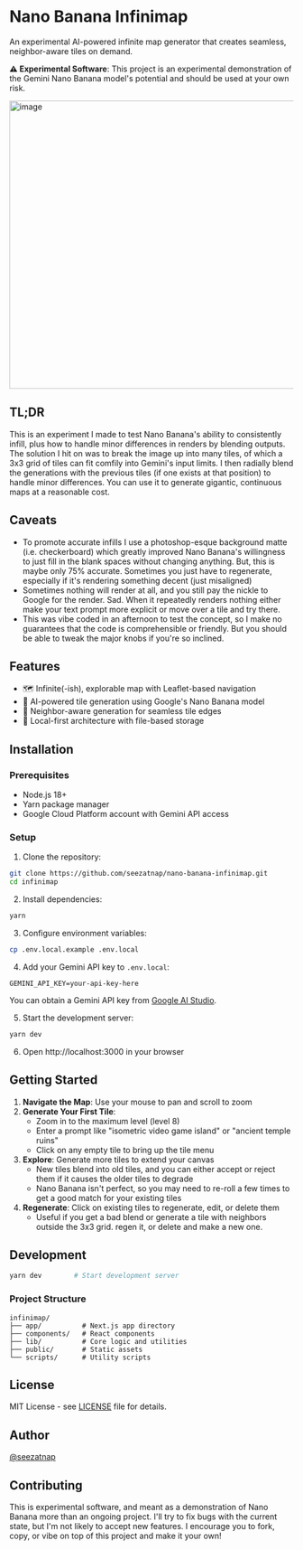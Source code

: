 # Nano Banana Infinimap

An experimental AI-powered infinite map generator that creates seamless, neighbor-aware tiles on demand.

**⚠️ Experimental Software**: This project is an experimental demonstration of the Gemini Nano Banana model's potential and should be used at your own risk.

<img width="1502" height="510" alt="image" src="https://github.com/user-attachments/assets/45c19d3b-5f6a-44cc-a085-a51693f9250b" />

## TL;DR

This is an experiment I made to test Nano Banana's ability to consistently infill, plus how to handle minor differences in renders by blending outputs.
The solution I hit on was to break the image up into many tiles, of which a 3x3 grid of tiles can fit comfily into Gemini's input limits. I then radially blend the generations with the previous tiles (if one exists at that position) to handle minor differences.
You can use it to generate gigantic, continuous maps at a reasonable cost.

## Caveats

- To promote accurate infills I use a photoshop-esque background matte (i.e. checkerboard) which greatly improved Nano Banana's willingness to just fill in the blank spaces without changing anything. But, this is maybe only 75% accurate. Sometimes you just have to regenerate, especially if it's rendering something decent (just misaligned)
- Sometimes nothing will render at all, and you still pay the nickle to Google for the render. Sad. When it repeatedly renders nothing either make your text prompt more explicit or move over a tile and try there.
- This was vibe coded in an afternoon to test the concept, so I make no guarantees that the code is comprehensible or friendly. But you should be able to tweak the major knobs if you're so inclined.

## Features

- 🗺️ Infinite(-ish), explorable map with Leaflet-based navigation
- 🤖 AI-powered tile generation using Google's Nano Banana model
- 🔗 Neighbor-aware generation for seamless tile edges
- 💾 Local-first architecture with file-based storage

## Installation

### Prerequisites

- Node.js 18+
- Yarn package manager
- Google Cloud Platform account with Gemini API access

### Setup

1. Clone the repository:
```bash
git clone https://github.com/seezatnap/nano-banana-infinimap.git
cd infinimap
```

2. Install dependencies:
```bash
yarn
```

3. Configure environment variables:
```bash
cp .env.local.example .env.local
```

4. Add your Gemini API key to `.env.local`:
```env
GEMINI_API_KEY=your-api-key-here
```

You can obtain a Gemini API key from [Google AI Studio](https://aistudio.google.com/app/apikey).

5. Start the development server:
```bash
yarn dev
```

6. Open http://localhost:3000 in your browser

## Getting Started

1. **Navigate the Map**: Use your mouse to pan and scroll to zoom
2. **Generate Your First Tile**: 
   - Zoom in to the maximum level (level 8)
   - Enter a prompt like "isometric video game island" or "ancient temple ruins"
   - Click on any empty tile to bring up the tile menu
3. **Explore**: Generate more tiles to extend your canvas
   - New tiles blend into old tiles, and you can either accept or reject them if it causes the older tiles to degrade
   - Nano Banana isn't perfect, so you may need to re-roll a few times to get a good match for your existing tiles
5. **Regenerate**: Click on existing tiles to regenerate, edit, or delete them
   - Useful if you get a bad blend or generate a tile with neighbors outside the 3x3 grid. regen it, or delete and make a new one.

## Development

```bash
yarn dev        # Start development server
```

### Project Structure

```
infinimap/
├── app/          # Next.js app directory
├── components/   # React components
├── lib/          # Core logic and utilities
├── public/       # Static assets
└── scripts/      # Utility scripts
```

## License

MIT License - see [LICENSE](LICENSE) file for details.

## Author

[@seezatnap](https://twitter.com/seezatnap)

## Contributing

This is experimental software, and meant as a demonstration of Nano Banana more than an ongoing project. I'll try to fix bugs with the current state, but I'm not likely to accept new features. I encourage you to fork, copy, or vibe on top of this project and make it your own!
